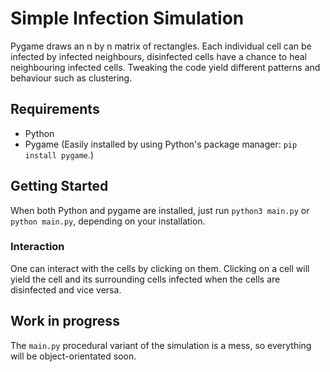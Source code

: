 # Simple Infection Simulation
Pygame draws an n by n matrix of rectangles. Each individual cell can be infected by infected neighbours, disinfected cells have a chance to heal neighbouring infected cells. Tweaking the code yield different patterns and behaviour such as clustering.

## Requirements
* Python
* Pygame (Easily installed by using Python's package manager: `pip install pygame`.)

## Getting Started
When both Python and pygame are installed, just run
`python3 main.py` or `python main.py`, depending on your installation.

### Interaction
One can interact with the cells by clicking on them. Clicking on a cell will yield the cell and its surrounding cells infected when the cells are disinfected and vice versa.

## Work in progress
The `main.py` procedural variant of the simulation is a mess, so everything will be object-orientated soon.
